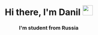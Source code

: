 <h1 align="center">Hi there, I'm Danil
<img src="https://github.com/blackcater/blackcater/raw/main/images/Hi.gif" height="32"/></h1>
<h3 align="center">I'm student from Russia</h3>
